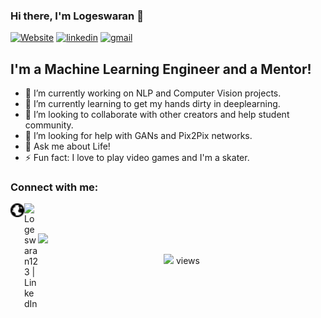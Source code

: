 <!--
**Logeswaran123/Logeswaran123** is a ✨ _special_ ✨ repository because its `README.md` (this file) appears on your GitHub profile.
-->

### Hi there, I'm Logeswaran 👋

[![Website](https://img.shields.io/website?label=Logeswaran+Website&style=for-the-badge&url=https%3A%2F%2Fcodestackr.com)](https://logeswaranofficial.com/)
[![linkedin](https://img.shields.io/badge/linkedin-%230077B5.svg?&style=for-the-badge&logo=linkedin&logoColor=white)](https://www.linkedin.com/in/logeswaran-sivakumar-466129165/)
[![gmail](https://img.shields.io/badge/gmail-%23D14836.svg?&style=for-the-badge&logo=gmail&logoColor=white)](mailto:loges.siva14@gmail.com)

## I'm a Machine Learning Engineer and a Mentor!

- 🔭 I’m currently working on NLP and Computer Vision projects.
- 🌱 I’m currently learning to get my hands dirty in deeplearning.
- 👯 I’m looking to collaborate with other creators and help student community.
- 🤔 I’m looking for help with GANs and Pix2Pix networks.
- 💬 Ask me about Life! 
- ⚡ Fun fact: I love to play video games and I'm a skater.


### Connect with me:

[<img align="left" alt="logeswaranofficial.com" width="22px" src="https://raw.githubusercontent.com/iconic/open-iconic/master/svg/globe.svg" />][website]
[<img align="left" alt="Logeswaran123 | LinkedIn" width="22px" src="https://cdn.jsdelivr.net/npm/simple-icons@v3/icons/linkedin.svg" />][linkedin]
<br>
<br>

<p align='left'>
  <a href="#"><img src="https://github-readme-stats.vercel.app/api?username=Logeswaran123&show_icons=true&count_private=true&theme=dark" width="350"></a>
</p>

<p align='center'>
  <a href="#"><img src="https://badges.pufler.dev/visits/Logeswaran123"></a> views
</p>





[website]: https://logeswaranofficial.com/
[linkedin]: https://www.linkedin.com/in/logeswaran-sivakumar-466129165/
